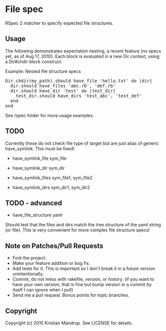 # File spec

RSpec 2 matcher to specify expected file structures.

## Usage

The following demonstrates expectation nesting, a recent feature (no specs yet, as of Aug 17, 2010). 
Each block is evaluated in a new Dir context, using a Dir#chdir block construct.

Example: Nested file structure specs
<pre>
Dir.chdir(my_path).should have_file 'hello.txt' do |dir|
  dir.should have_files 'abc.rb', 'def.rb'
  dir.should have_dir 'test' do |test_dir|
    test_dir.should have_dirs 'test_abc', 'test_def'
  end
end
</pre>  

See /spec folder for more usage examples.

## TODO

Currently these do not check file type of target but are just alias of generic have_symlink.
This must be fixed!

* have_symlink_file sym_file
* have_symlink_dir sym_dir

* have_symlink_files sym_file1, sym_file2
* have_symlink_dirs sym_dir1, sym_dir2

## TODO - advanced

* have_file_structure yaml

Should test that the files and dirs match the tree structure of the yaml string (or file).
This is very convenient for more complex file structure specs!

## Note on Patches/Pull Requests
 
* Fork the project.
* Make your feature addition or bug fix.
* Add tests for it. This is important so I don't break it in a
  future version unintentionally.
* Commit, do not mess with rakefile, version, or history.
  (if you want to have your own version, that is fine but bump version in a commit by itself I can ignore when I pull)
* Send me a pull request. Bonus points for topic branches.

## Copyright

Copyright (c) 2010 Kristian Mandrup. See LICENSE for details.
